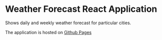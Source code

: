 # Weather Forecast React Application

Shows daily and weekly weather forecast for particular cities.

The application is hosted on [Github Pages](https://mrbzs.github.io/weather-forecast)
